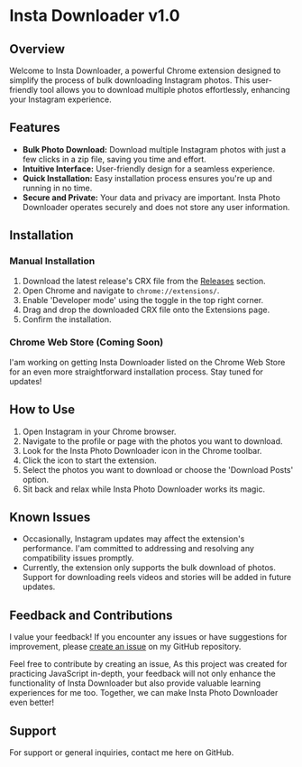 # Insta Downloader v1.0

## Overview

Welcome to Insta Downloader, a powerful Chrome extension designed to simplify the process of bulk downloading Instagram photos. This user-friendly tool allows you to download multiple photos effortlessly, enhancing your Instagram experience.

## Features

- **Bulk Photo Download:** Download multiple Instagram photos with just a few clicks in a zip file, saving you time and effort.
- **Intuitive Interface:** User-friendly design for a seamless experience.
- **Quick Installation:** Easy installation process ensures you're up and running in no time.
- **Secure and Private:** Your data and privacy are important. Insta Photo Downloader operates securely and does not store any user information.

## Installation

### Manual Installation

1. Download the latest release's CRX file from the [Releases](https://github.com/aniruddha76/insta-downloader/releases) section.
2. Open Chrome and navigate to `chrome://extensions/`.
3. Enable 'Developer mode' using the toggle in the top right corner.
4. Drag and drop the downloaded CRX file onto the Extensions page.
5. Confirm the installation.

### Chrome Web Store (Coming Soon)

I'am working on getting Insta Downloader listed on the Chrome Web Store for an even more straightforward installation process. Stay tuned for updates!

## How to Use

1. Open Instagram in your Chrome browser.
2. Navigate to the profile or page with the photos you want to download.
3. Look for the Insta Photo Downloader icon in the Chrome toolbar.
4. Click the icon to start the extension.
5. Select the photos you want to download or choose the 'Download Posts' option.
6. Sit back and relax while Insta Photo Downloader works its magic.

## Known Issues

- Occasionally, Instagram updates may affect the extension's performance. I'am committed to addressing and resolving any compatibility issues promptly.
- Currently, the extension only supports the bulk download of photos. Support for downloading reels videos and stories will be added in future updates.

## Feedback and Contributions

I value your feedback! If you encounter any issues or have suggestions for improvement, please [create an issue](https://github.com/aniruddha76/insta-downloader/issues) on my GitHub repository.

Feel free to contribute by creating an issue, As this project was created for practicing JavaScript in-depth, your feedback will not only enhance the functionality of Insta Downloader but also provide valuable learning experiences for me too. Together, we can make Insta Photo Downloader even better!

## Support

For support or general inquiries, contact me here on GitHub.
